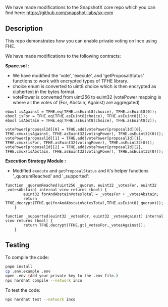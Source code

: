 We have made modifications to the SnapshotX core repo which you can find here: https://github.com/snapshot-labs/sx-evm  


## Description
This repo demonstrates how you can enable private voting on Inco using FHE.   

We have made modifications to the following contracts:

 **Space.sol** : 
- We have modified the 'vote', 'execute', and 'getProposalStatus' functions to work with encrypted types of TFHE library.
- choice enum is converted to uint8 choice which is then encrypted as ciphertext in the bytes format. 
- votePower is converted from uint256 to euint32 (votePower mapping is where all the votes of (For, Abstain, Against) are aggregated)

```solidity
ebool isAgainst = TFHE.eq(TFHE.asEuint8(choice), TFHE.asEuint8(0));
ebool isFor = TFHE.eq(TFHE.asEuint8(choice), TFHE.asEuint8(1));
ebool isAbstain = TFHE.eq(TFHE.asEuint8(choice), TFHE.asEuint8(2));

votePower[proposalId][0] = TFHE.add(votePower[proposalId][0], TFHE.cmux(isAgainst, TFHE.asEuint32(votingPower), TFHE.asEuint32(0)));
votePower[proposalId][1] = TFHE.add(votePower[proposalId][1], TFHE.cmux(isFor, TFHE.asEuint32(votingPower), TFHE.asEuint32(0)));
votePower[proposalId][2] = TFHE.add(votePower[proposalId][2], TFHE.cmux(isAbstain, TFHE.asEuint32(votingPower), TFHE.asEuint32(0)));
```

 **Execution Strategy Module :**
- Modified `execute` and `getProposalStatus` and it's helper functions '_quorumReached' and '_supported':

```solidity
function _quorumReached(uint256 _quorum, euint32 _votesFor, euint32 _votesAbstain) internal view returns (bool) {      
        euint32 forAndAbstainVotesTotal = _votesFor + _votesAbstain;
        return TFHE.decrypt(TFHE.ge(forAndAbstainVotesTotal,TFHE.asEuint8(_quorum)));
    }
 ```

```solidity
function _supported(euint32 _votesFor, euint32 _votesAgainst) internal view returns (bool) {            
        return TFHE.decrypt(TFHE.gt(_votesFor,_votesAgainst));
    }
 ```

## Testing 

To compile the code: 


```sh
pnpm install
cp .env.example .env 
open .env (Add your private key to the .env file.)
npx hardhat compile --network inco 
```

To test the code: 

```sh
npx hardhat test --network inco 
```
